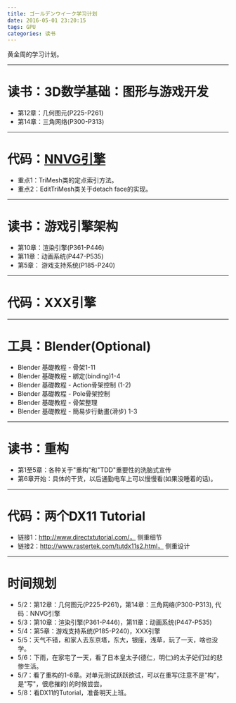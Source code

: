```yaml
---
title: ゴールデンウイーク学习计划
date: 2016-05-01 23:20:15
tags: GPU
categories: 读书
---
```


黄金周的学习计划。

------

# 读书：3D数学基础：图形与游戏开发

- 第12章：几何图元(P225-P261)
- 第14章：三角网络(P300-P313)

------

# 代码：[NNVG引擎](https://github.com/pslg916/nvvg.git)

- 重点1：TriMesh类的定点索引方法。
- 重点2：EditTriMesh类关于detach face的实现。

------

# 读书：游戏引擎架构

- 第10章：渲染引擎(P361-P446)
- 第11章：动画系统(P447-P535)
- 第5章： 游戏支持系统(P185-P240)

------

# 代码：XXX引擎

------

# 工具：Blender(Optional)

- Blender 基礎教程 - 骨架1-11
- Blender 基礎教程 - 綁定(binding)1-4
- Blender 基礎教程 - Action骨架控制 (1-2)
- Blender 基礎教程 - Pole骨架控制
- Blender 基礎教程 - 骨架整理
- Blender 基礎教程 - 簡易步行動畫(滑步) 1-3

------

# 读书：重构

- 第1至5章：各种关于"重构"和"TDD"重要性的洗脑式宣传
- 第6章开始：具体的干货，以后通勤电车上可以慢慢看(如果没睡着的话)。

------

# 代码：两个DX11 Tutorial

- 链接1：http://www.directxtutorial.com/， 侧重细节
- 链接2：http://www.rastertek.com/tutdx11s2.html， 侧重设计

------

# 时间规划

- 5/2：第12章：几何图元(P225-P261)，第14章：三角网络(P300-P313), 代码：NNVG引擎
- 5/3：第10章：渲染引擎(P361-P446)，第11章：动画系统(P447-P535)
- 5/4：第5章：游戏支持系统(P185-P240)，XXX引擎
- 5/5：天气不错，和家人去东京塔，东大，银座，浅草，玩了一天，啥也没学。
- 5/6：下雨，在家宅了一天，看了日本皇太子(德仁，明仁)的太子妃们过的悲惨生活。
- 5/7：看了重构的1-6章。对单元测试跃跃欲试，可以在重写(注意不是"构"，是"写"，很悲摧的)的时候尝尝。
- 5/8：看DX11的Tutorial，准备明天上班。
